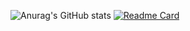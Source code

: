![Anurag's GitHub stats](https://github-readme-stats.vercel.app/api?username=GlowBlur&show_icons=true&theme=radical)
[![Readme Card](https://github-readme-stats.vercel.app/api/pin/?username=GlowBlur=github-readme-stats)](https://github.com/anuraghazra/github-readme-stats)
